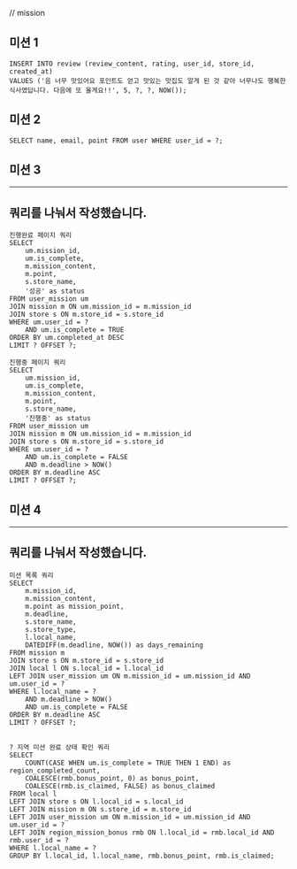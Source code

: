 // mission
## 미션 1

    INSERT INTO review (review_content, rating, user_id, store_id, created_at)
    VALUES ('음 너무 맛있어요 포인트도 얻고 맛있는 맛집도 알게 된 것 같아 너무나도 행복한 식사였답니다. 다음에 또 올게요!!', 5, ?, ?, NOW());

## 미션 2
    SELECT name, email, point FROM user WHERE user_id = ?;

## 미션 3
---------
쿼리를 나눠서 작성했습니다.
----------

    진행완료 페이지 쿼리
    SELECT
        um.mission_id,
        um.is_complete,
        m.mission_content,
        m.point,
        s.store_name,
        '성공' as status
    FROM user_mission um
    JOIN mission m ON um.mission_id = m.mission_id
    JOIN store s ON m.store_id = s.store_id
    WHERE um.user_id = ?
        AND um.is_complete = TRUE
    ORDER BY um.completed_at DESC
    LIMIT ? OFFSET ?;

    진행중 페이지 쿼리
    SELECT
        um.mission_id,
        um.is_complete,
        m.mission_content,
        m.point,
        s.store_name,
        '진행중' as status
    FROM user_mission um
    JOIN mission m ON um.mission_id = m.mission_id
    JOIN store s ON m.store_id = s.store_id
    WHERE um.user_id = ?
        AND um.is_complete = FALSE
        AND m.deadline > NOW()
    ORDER BY m.deadline ASC
    LIMIT ? OFFSET ?;

## 미션 4
---------
쿼리를 나눠서 작성했습니다.
----------
    미션 목록 쿼리
    SELECT
        m.mission_id,
        m.mission_content,
        m.point as mission_point,
        m.deadline,
        s.store_name,
        s.store_type,
        l.local_name,
        DATEDIFF(m.deadline, NOW()) as days_remaining
    FROM mission m
    JOIN store s ON m.store_id = s.store_id
    JOIN local l ON s.local_id = l.local_id
    LEFT JOIN user_mission um ON m.mission_id = um.mission_id AND um.user_id = ?
    WHERE l.local_name = ?
        AND m.deadline > NOW()
        AND um.is_complete = FALSE
    ORDER BY m.deadline ASC
    LIMIT ? OFFSET ?;


    ? 지역 미션 완료 상태 확인 쿼리
    SELECT
        COUNT(CASE WHEN um.is_complete = TRUE THEN 1 END) as region_completed_count,
        COALESCE(rmb.bonus_point, 0) as bonus_point,
        COALESCE(rmb.is_claimed, FALSE) as bonus_claimed
    FROM local l
    LEFT JOIN store s ON l.local_id = s.local_id
    LEFT JOIN mission m ON s.store_id = m.store_id
    LEFT JOIN user_mission um ON m.mission_id = um.mission_id AND um.user_id = ?
    LEFT JOIN region_mission_bonus rmb ON l.local_id = rmb.local_id AND rmb.user_id = ?
    WHERE l.local_name = ?
    GROUP BY l.local_id, l.local_name, rmb.bonus_point, rmb.is_claimed;

